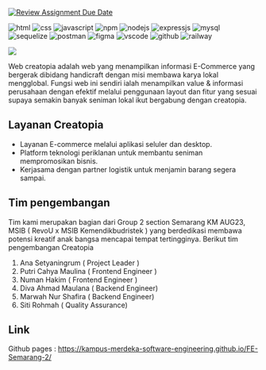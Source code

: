 [![Review Assignment Due Date](https://classroom.github.com/assets/deadline-readme-button-24ddc0f5d75046c5622901739e7c5dd533143b0c8e959d652212380cedb1ea36.svg)](https://classroom.github.com/a/yZWC7OmO)

<img alt="html" src="https://img.shields.io/badge/HTML5-E34F26?style=for-the-badge&logo=html5&logoColor=white"> <img alt="css" src="https://img.shields.io/badge/CSS3-1572B6?style=for-the-badge&logo=css3&logoColor=white"> <img alt="javascript" src="https://img.shields.io/badge/JavaScript-323330?style=for-the-badge&logo=javascript&logoColor=F7DF1E"> <img alt="npm" src="https://img.shields.io/badge/npm-CB3837?style=for-the-badge&logo=npm&logoColor=white"> <img alt="nodejs" src="https://img.shields.io/badge/Node.js-43853D?style=for-the-badge&logo=node.js&logoColor=white"> <img alt="expressjs" src="https://img.shields.io/badge/Express.js-404D59?style=for-the-badge"> <img alt="mysql" src="https://img.shields.io/badge/MySQL-005C84?style=for-the-badge&logo=mysql&logoColor=white"> <img alt="sequelize" src="https://img.shields.io/badge/Sequelize-52B0E7?style=for-the-badge&logo=Sequelize&logoColor=white"> <img alt="postman" src="https://img.shields.io/badge/Postman-FF6C37?style=for-the-badge&logo=Postman&logoColor=white"> <img alt="figma" src="https://img.shields.io/badge/Figma-F24E1E?style=for-the-badge&logo=figma&logoColor=white"> <img alt="vscode" src="https://img.shields.io/badge/Visual_Studio_Code-0078D4?style=for-the-badge&logo=visual%20studio%20code&logoColor=white"> <img alt="github" src="https://img.shields.io/badge/GitHub-100000?style=for-the-badge&logo=github&logoColor=white"> <img alt="railway" src="https://img.shields.io/badge/Railway-131415?style=for-the-badge&logo=railway&logoColor=white">

![](https://raw.githubusercontent.com/Kampus-Merdeka-Software-Engineering/front-end-capstone-project-section-semarang-group-2/main/img/logo-creatopia.png)

Web creatopia adalah web yang menampilkan informasi E-Commerce yang bergerak dibidang handicraft dengan misi membawa karya lokal mengglobal. Fungsi web ini sendiri ialah menampilkan value & informasi perusahaan dengan efektif melalui penggunaan layout dan fitur yang sesuai supaya semakin banyak seniman lokal ikut bergabung dengan creatopia.

## Layanan Creatopia
- Layanan E-commerce melalui aplikasi seluler dan desktop.
- Platform teknologi periklanan untuk membantu seniman mempromosikan bisnis.
- Kerjasama dengan partner logistik untuk menjamin barang segera sampai.

## Tim pengembangan
Tim kami merupakan bagian dari Group 2 section Semarang KM AUG23, MSIB ( RevoU x MSIB Kemendikbudristek ) yang berdedikasi membawa potensi kreatif anak bangsa mencapai tempat tertingginya.
Berikut tim pengembangan Creatopia
1. Ana Setyaningrum ( Project Leader )
2. Putri Cahya Maulina ( Frontend Engineer )
3. Numan Hakim ( Frontend Engineer )
4. Diva Ahmad Maulana ( Backend Engineer)
5. Marwah Nur Shafira ( Backend Engineer)
6. Siti Rohmah ( Quality Assurance)

## Link
Github pages : https://kampus-merdeka-software-engineering.github.io/FE-Semarang-2/
